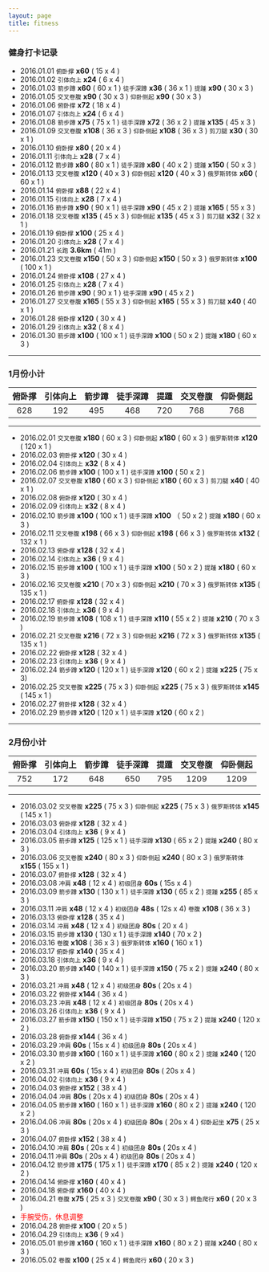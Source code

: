 ```yaml
---
layout: page
title: fitness
---
```


### 健身打卡记录 ###

- 2016.01.01 `俯卧撑` **x60** ( 15 x 4 )
- 2016.01.02 `引体向上` **x24** ( 6 x 4 )
- 2016.01.03 `箭步蹲` **x60** ( 60 x 1 ) `徒手深蹲` **x36** ( 36 x 1 ) `提踵` **x90** ( 30 x 3 )
- 2016.01.05 `交叉卷腹` **x90** ( 30 x 3 ) `仰卧侧起` **x90** ( 30 x 3 )
- 2016.01.06 `俯卧撑` **x72** ( 18 x 4 )
- 2016.01.07 `引体向上` **x24** ( 6 x 4 )
- 2016.01.08 `箭步蹲` **x75** ( 75 x 1 ) `徒手深蹲` **x72** ( 36 x 2 ) `提踵` **x135** ( 45 x 3 )
- 2016.01.09 `交叉卷腹` **x108** ( 36 x 3 ) `仰卧侧起` **x108** ( 36 x 3 ) `剪刀腿` **x30** ( 30 x 1 )
- 2016.01.10 `俯卧撑` **x80** ( 20 x 4 )
- 2016.01.11 `引体向上` **x28** ( 7 x 4 )
- 2016.01.12 `箭步蹲` **x80** ( 80 x 1 ) `徒手深蹲` **x80** ( 40 x 2 ) `提踵` **x150** ( 50 x 3 )
- 2016.01.13 `交叉卷腹` **x120** ( 40 x 3 ) `仰卧侧起` **x120** ( 40 x 3 ) `俄罗斯转体` **x60** ( 60 x 1 )
- 2016.01.14 `俯卧撑` **x88** ( 22 x 4 )
- 2016.01.15 `引体向上` **x28** ( 7 x 4 )
- 2016.01.16 `箭步蹲` **x90** ( 90 x 1 ) `徒手深蹲` **x90** ( 45 x 2 ) `提踵` **x165** ( 55 x 3 )
- 2016.01.18 `交叉卷腹` **x135** ( 45 x 3 ) `仰卧侧起` **x135** ( 45 x 3 ) `剪刀腿` **x32** ( 32 x 1 )
- 2016.01.19 `俯卧撑` **x100** ( 25 x 4 )
- 2016.01.20 `引体向上` **x28** ( 7 x 4 )
- 2016.01.21 `长跑` **3.6km** ( 41m )
- 2016.01.23 `交叉卷腹` **x150** ( 50 x 3 ) `仰卧侧起` **x150** ( 50 x 3 ) `俄罗斯转体` **x100** ( 100 x 1 )
- 2016.01.24 `俯卧撑` **x108** ( 27 x 4 )
- 2016.01.25 `引体向上` **x28** ( 7 x 4 )
- 2016.01.26 `箭步蹲` **x90** ( 90 x 1 ) `徒手深蹲` **x90** ( 45 x 2 )
- 2016.01.27 `交叉卷腹` **x165** ( 55 x 3 ) `仰卧侧起` **x165** ( 55 x 3 ) `剪刀腿` **x40** ( 40 x 1 )
- 2016.01.28 `俯卧撑` **x120** ( 30 x 4 )
- 2016.01.29 `引体向上` **x32** ( 8 x 4 )
- 2016.01.30 `箭步蹲` **x100** ( 100 x 1 ) `徒手深蹲` **x100** ( 50 x 2 ) `提踵` **x180** ( 60 x 3 )

***

### 1月份小计

|俯卧撑|引体向上|箭步蹲|徒手深蹲|提踵|交叉卷腹|仰卧侧起|
|:---:|:-----:|:--:|:-----:|:-:|:-----:|:-----:|
|628|192|495|468|720|768|768|

***

- 2016.02.01 `交叉卷腹` **x180** ( 60 x 3 ) `仰卧侧起` **x180** ( 60 x 3 ) `俄罗斯转体` **x120** ( 120 x 1 )
- 2016.02.03 `俯卧撑` **x120** ( 30 x 4 )
- 2016.02.04 `引体向上` **x32** ( 8 x 4 )
- 2016.02.06 `箭步蹲` **x100** ( 100 x 1 ) `徒手深蹲` **x100** ( 50 x 2 )
- 2016.02.07 `交叉卷腹` **x180** ( 60 x 3 ) `仰卧侧起` **x180** ( 60 x 3 ) `剪刀腿` **x40** ( 40 x 1 )
- 2016.02.08 `俯卧撑` **x120** ( 30 x 4 )
- 2016.02.09 `引体向上` **x32** ( 8 x 4 )
- 2016.02.10 `箭步蹲` **x100** ( 100 x 1 ) `徒手深蹲` **x100** （ 50 x 2 ) `提踵` **x180** ( 60 x 3 )
- 2016.02.11 `交叉卷腹` **x198** ( 66 x 3 ) `仰卧侧起` **x198** ( 66 x 3 ) `俄罗斯转体` **x132** ( 132 x 1 )
- 2016.02.13 `俯卧撑` **x128** ( 32 x 4 )
- 2016.02.14 `引体向上` **x36** ( 9 x 4 )
- 2016.02.15 `箭步蹲` **x100** ( 100 x 1 ) `徒手深蹲` **x100** ( 50 x 2 ) `提踵` **x180** ( 60 x 3 )
- 2016.02.16 `交叉卷腹` **x210** ( 70 x 3 ) `仰卧侧起` **x210** ( 70 x 3 ) `俄罗斯转体` **x135** ( 135 x 1 )
- 2016.02.17 `俯卧撑` **x128** ( 32 x 4 )
- 2016.02.18 `引体向上` **x36** ( 9 x 4 )
- 2016.02.19 `箭步蹲` **x108** ( 108 x 1 ) `徒手深蹲` **x110** ( 55 x 2 ) `提踵` **x210** ( 70 x 3 )
- 2016.02.21 `交叉卷腹` **x216** ( 72 x 3 ) `仰卧侧起` **x216** ( 72 x 3 ) `俄罗斯转体` **x135** ( 135 x 1 )
- 2016.02.22 `俯卧撑` **x128** ( 32 x 4 )
- 2016.02.23 `引体向上` **x36** ( 9 x 4 )
- 2016.02.24 `箭步蹲` **x120** ( 120 x 1 ) `徒手深蹲` **x120** ( 60 x 2 ) `提踵` **x225** ( 75 x 3)
- 2016.02.25 `交叉卷腹` **x225** ( 75 x 3 ) `仰卧侧起` **x225** ( 75 x 3 ) `俄罗斯转体` **x145** ( 145 x 1 )
- 2016.02.27 `俯卧撑` **x128** ( 32 x 4 )
- 2016.02.29 `箭步蹲` **x120** ( 120 x 1 ) `徒手深蹲` **x120** ( 60 x 2 )

***

### 2月份小计

|俯卧撑|引体向上|箭步蹲|徒手深蹲|提踵|交叉卷腹|仰卧侧起|
|:---:|:-----:|:--:|:-----:|:-:|:-----:|:-----:|
|752|172|648|650|795|1209|1209|

***

- 2016.03.02 `交叉卷腹` **x225** ( 75 x 3 ) `仰卧侧起` **x225** ( 75 x 3 ) `俄罗斯转体` **x145** ( 145 x 1 )
- 2016.03.03 `俯卧撑` **x128** ( 32 x 4 )
- 2016.03.04 `引体向上` **x36** ( 9 x 4 )
- 2016.03.05 `箭步蹲` **x125** ( 125 x 1 ) `徒手深蹲` **x130** ( 65 x 2 ) `提踵` **x240** ( 80 x 3 )
- 2016.03.06 `交叉卷腹` **x240** ( 80 x 3 ) `仰卧侧起` **x240** ( 80 x 3 ) `俄罗斯转体` **x155** ( 155 x 1 )
- 2016.03.07 `俯卧撑` **x128** ( 32 x 4 )
- 2016.03.08 `冲肩` **x48** ( 12 x 4 ) `初级团身` **60s** ( 15s x 4 )
- 2016.03.09 `箭步蹲` **x130** ( 130 x 1 ) `徒手深蹲` **x130** ( 65 x 2 ) `提踵` **x255** ( 85 x 3 )
- 2016.03.11 `冲肩` **x48** ( 12 x 4 ) `初级团身` **48s** ( 12s x 4) `卷腹` **x108** ( 36 x 3 )
- 2016.03.13 `俯卧撑` **x128** ( 35 x 4 )
- 2016.03.14 `冲肩` **x48** ( 12 x 4 ) `初级团身` **80s** ( 20 x 4 )
- 2016.03.15 `箭步蹲` **x130** ( 130 x 1 ) `徒手深蹲` **x140** ( 70 x 2 )
- 2016.03.16 `卷腹` **x108** ( 36 x 3 ) `俄罗斯转体` **x160** ( 160 x 1 )
- 2016.03.17 `俯卧撑` **x140** ( 35 x 4 )
- 2016.03.18 `引体向上` **x36** ( 9 x 4 )
- 2016.03.20 `箭步蹲` **x140** ( 140 x 1 ) `徒手深蹲` **x150** ( 75 x 2 ) `提踵` **x240** ( 80 x 3 )
- 2016.03.21 `冲肩` **x48** ( 12 x 4 ) `初级团身` **80s** ( 20s x 4 )
- 2016.03.22 `俯卧撑` **x144** ( 36 x 4 )
- 2016.03.23 `冲肩` **x48** ( 12 x 4 ) `初级团身` **80s** ( 20s x 4 )
- 2016.03.26 `引体向上` **x36** ( 9 x 4 )
- 2016.03.27 `箭步蹲` **x150** ( 150 x 1 ) `徒手深蹲` **x150** ( 75 x 2 ) `提踵` **x240** ( 120 x 2 )
- 2016.03.28 `俯卧撑` **x144** ( 36 x 4 )
- 2016.03.29 `冲肩` **60s** ( 15s x 4 ) `初级团身` **80s** ( 20s x 4 )
- 2016.03.30 `箭步蹲` **x160** ( 160 x 1 ) `徒手深蹲` **x160** ( 80 x 2 ) `提踵` **x240** ( 120 x 2 )
- 2016.03.31 `冲肩` **60s** ( 15s x 4 ) `初级团身` **80s** ( 20s x 4 )
- 2016.04.02 `引体向上` **x36** ( 9 x 4 )
- 2016.04.03 `俯卧撑` **x152** ( 38 x 4 )
- 2016.04.04 `冲肩` **80s** ( 20s x 4 ) `初级团身` **80s** ( 20s x 4 )
- 2016.04.05 `箭步蹲` **x160** ( 160 x 1 ) `徒手深蹲` **x160** ( 80 x 2 ) `提踵` **x240** ( 120 x 2 )
- 2016.04.06 `冲肩` **80s** ( 20s x 4 ) `初级团身` **80s** ( 20s x 4 ) `仰卧起坐` **x75** ( 25 x 3 )
- 2016.04.07 `俯卧撑` **x152** ( 38 x 4 )
- 2016.04.10 `冲肩` **80s** ( 20s x 4 ) `初级团身` **80s** ( 20s x 4 )
- 2016.04.11 `冲肩` **80s** ( 20s x 4 ) `初级团身` **80s** ( 20s x 4 )
- 2016.04.12 `箭步蹲` **x175** ( 175 x 1 ) `徒手深蹲` **x170** ( 85 x 2 ) `提踵` **x240** ( 120 x 2 )
- 2016.04.14 `俯卧撑` **x160** ( 40 x 4 )
- 2016.04.18 `俯卧撑` **x160** ( 40 x 4 )
- 2016.04.21 `卷腹` **x75** ( 25 x 3 ) `交叉卷腹` **x90** ( 30 x 3 ) `鳄鱼爬行` **x60** ( 20 x 3 )
- <font color=#ff0000>手腕受伤，休息调整</font>
- 2016.04.28 `俯卧撑` **x100** ( 20 x 5 )
- 2016.04.29 `引体向上` **x36** ( 9 x4 )
- 2016.05.01 `箭步蹲` **x160** ( 160 x 1 ) `徒手深蹲` **x160** ( 80 x 2 ) `提踵` **x240** ( 80 x 3 )
- 2016.05.02 `卷腹` **x100** ( 25 x 4 )  `鳄鱼爬行` **x60** ( 20 x 3 )
